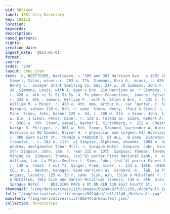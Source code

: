```yaml
---
pid: 00244cd
label: 1881 City Directory
key: 1881cd
location: 
keywords: 
description: 
named_persons: 
rights: 
creation_date: 
ingest_date: '2023-01-01'
format: 
source: 
order: '244'
layout: cmhc_item
text: 'C, BOETTCHER, Hartiware, » ‘305 and 307 Harrison Ave   s $SMI 26 SIS     $     |
  Simerl, Silas, miner, r. 203 e. 7th  Simmons, Ezra G., miner, r. 420 e. 4th  > Simmons,
  Henry L., assayer Grant Smelting Co. bds. 214 w. 3d Simmons, John F., r. 207 w.
  3d  Simmons, Louis, with A. agen & Bro. 210 Harrison av  * Simmons, Peter A., miner,
  r. 420 e. 4th si Si Si Si Ss  4  Te phone Connection,  immons, Sylvester N., miner,
  r. 332 e. 8th . immons, William F., with A. Allen & Bro. r. 125 s. Toledo av Simmons,
  William M. » Miner, r. 420 e. 4th  mms, Arthur H., car “penter, r. 503 e. 5th  mon,
  Bernard, saloon 120 e. 6th, r. same  Simon, Henry, (Fack & Simon) r. 4th se. cor.
  Pine  Simon, John, barber 220 e. 3d, r. 308 w. 5th  < Simon. John, lab. bds. 401
  w. Elm  J Simon, Peter, miner, r. 139 s. Toledo av  Simon, Robert A., pressman Democrat,
  r. 8308 w. 5th  Simon, Samuel, barkpr E. Kirschberg, r. 222 w. Chestnut Simon, Selix,
  barkpr S. Philippe, r. 308 w. 5th  Simon, Sigmund, bartender A. Wineright, r. 514
  Harrison av OG Simons, Oliver H. » physician and surgeon 514 Harrison av. r.  1
  i  300 East Sixth St.  tERWIN & PADDOCK’S  BT ALL,  B same  Simonton, Thomas H.,
  transfer, . r. 182 e. 11th  =] Simpier, Alphonso, shoemkr, 2004 e. 3d r. same  Simpson,
  Andrew, amalgamator Tabor Mill, r. Sprague Hotel  Simpson, John, miner, r. 720 e.
  5th  Simpson, John, lab. r. rear 215 e. iOth  Simpson, Thomas, foreman Little Chief
  Mining Co  Simpson, Thomas, (col’d) porter First National Bank, r. 423 w. 5th  Simpson,
  William, lab. La Plata Smelter t  Sims, John, (col’d) porter Miners Exchange Bank,
  r. 130 w. Chest- 4 nut “J  Singer, Fred, miner, r. 132 e. 10th  «SINGER MANUFACTURING
  CO., R. L. Newton, manager, 6194 Harrison av  Sinnard, 8., lab. La Plata Smelter  Sirand,
  August, laundry, 125 w. 3d r. same  Sisk, Win, (Sisk & McCallum) r. 509 e. 6th  Sisk
  & McCallum, (Win Sisk and Daniel McCallum) tinners, 144 e. 5th  Sisk, — Mrs., cook
  Sprague Hotel     BUILDING PAPE a Ot ON REN 118 East Fourth St.     CRACKERS, WHOLESAL    '
thumbnail: "/img/derivatives/iiif/images/00244cd/full/250,/0/default.jpg"
full: "/img/derivatives/iiif/images/00244cd/full/1140,/0/default.jpg"
manifest: "/img/derivatives/iiif/00244cd/manifest.json"
collection: directories
---
```

